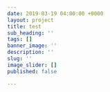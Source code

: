 ```yaml
---
date: 2019-03-19 04:00:00 +0000
layout: project
title: test
sub_heading: ''
tags: []
banner_image: ''
description: ''
slug: ''
image_slider: []
published: false

---
```


